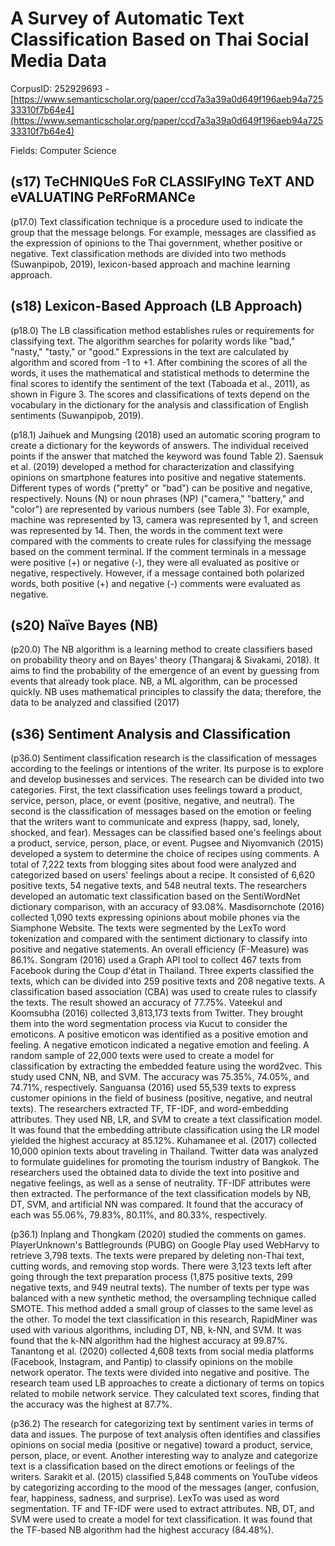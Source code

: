 # A Survey of Automatic Text Classification Based on Thai Social Media Data

CorpusID: 252929693 - [https://www.semanticscholar.org/paper/ccd7a3a39a0d649f196aeb94a72533310f7b64e4](https://www.semanticscholar.org/paper/ccd7a3a39a0d649f196aeb94a72533310f7b64e4)

Fields: Computer Science

## (s17) TeCHNIQUeS FoR CLASSIFyING TeXT AND eVALUATING PeRFoRMANCe
(p17.0) Text classification technique is a procedure used to indicate the group that the message belongs. For example, messages are classified as the expression of opinions to the Thai government, whether positive or negative. Text classification methods are divided into two methods (Suwanpipob, 2019), lexicon-based approach and machine learning approach.
## (s18) Lexicon-Based Approach (LB Approach)
(p18.0) The LB classification method establishes rules or requirements for classifying text. The algorithm searches for polarity words like "bad," "nasty," "tasty," or "good." Expressions in the text are calculated by algorithm and scored from -1 to +1. After combining the scores of all the words, it uses the mathematical and statistical methods to determine the final scores to identify the sentiment of the text (Taboada et al., 2011), as shown in Figure 3. The scores and classifications of texts depend on the vocabulary in the dictionary for the analysis and classification of English sentiments (Suwanpipob, 2019).

(p18.1) Jaihuek and Mungsing (2018) used an automatic scoring program to create a dictionary for the keywords of answers. The individual received points if the answer that matched the keyword was found  Table 2). Saensuk et al. (2019) developed a method for characterization and classifying opinions on smartphone features into positive and negative statements. Different types of words ("pretty" or "bad") can be positive and negative, respectively. Nouns (N) or noun phrases (NP) ("camera," "battery," and "color") are represented by various numbers (see Table 3). For example, machine was represented by 13, camera was represented by 1, and screen was represented by 14. Then, the words in the comment text were compared with the comments to create rules for classifying the message based on the comment terminal. If the comment terminals in a message were positive (+) or negative (-), they were all evaluated as positive or negative, respectively. However, if a message contained both polarized words, both positive (+) and negative (-) comments were evaluated as negative.
## (s20) Naïve Bayes (NB)
(p20.0) The NB algorithm is a learning method to create classifiers based on probability theory and on Bayes' theory (Thangaraj & Sivakami, 2018). It aims to find the probability of the emergence of an event by guessing from events that already took place. NB, a ML algorithm, can be processed quickly. NB uses mathematical principles to classify the data; therefore, the data to be analyzed and classified  (2017) 
## (s36) Sentiment Analysis and Classification
(p36.0) Sentiment classification research is the classification of messages according to the feelings or intentions of the writer. Its purpose is to explore and develop businesses and services. The research can be divided into two categories. First, the text classification uses feelings toward a product, service, person, place, or event (positive, negative, and neutral). The second is the classification of messages based on the emotion or feeling that the writers want to communicate and express (happy, sad, lonely, shocked, and fear). Messages can be classified based one's feelings about a product, service, person, place, or event. Pugsee and Niyomvanich (2015) developed a system to determine the choice of recipes using comments. A total of 7,222 texts from blogging sites about food were analyzed and categorized based on users' feelings about a recipe. It consisted of 6,620 positive texts, 54 negative texts, and 548 neutral texts. The researchers developed an automatic text classification based on the SentiWordNet dictionary comparison, with an accuracy of 93.08%. Masdisornchote (2016) collected 1,090 texts expressing opinions about mobile phones via the Siamphone Website. The texts were segmented by the LexTo word tokenization and compared with the sentiment dictionary to classify into positive and negative statements. An overall efficiency (F-Measure) was 86.1%. Songram (2016) used a Graph API tool to collect 467 texts from Facebook during the Coup d'état in Thailand. Three experts classified the texts, which can be divided into 259 positive texts and 208 negative texts. A classification based association (CBA) was used to create rules to classify the texts. The result showed an accuracy of 77.75%. Vateekul and Koomsubha (2016) collected 3,813,173 texts from Twitter. They brought them into the word segmentation process via Kucut to consider the emoticons. A positive emoticon was identified as a positive emotion and feeling. A negative emoticon indicated a negative emotion and feeling. A random sample of 22,000 texts were used to create a model for classification by extracting the embedded feature using the word2vec. This study used CNN, NB, and SVM. The accuracy was 75.35%, 74.05%, and 74.71%, respectively. Sanguansa (2016) used 55,539 texts to express customer opinions in the field of business (positive, negative, and neutral texts). The researchers extracted TF, TF-IDF, and word-embedding attributes. They used NB, LR, and SVM to create a text classification model. It was found that the embedding attribute classification using the LR model yielded the highest accuracy at 85.12%.   Kuhamanee et al. (2017) collected 10,000 opinion texts about traveling in Thailand. Twitter data was analyzed to formulate guidelines for promoting the tourism industry of Bangkok. The researchers used the obtained data to divide the text into positive and negative feelings, as well as a sense of neutrality. TF-IDF attributes were then extracted. The performance of the text classification models by NB, DT, SVM, and artificial NN was compared. It found that the accuracy of each was 55.06%, 79.83%, 80.11%, and 80.33%, respectively.

(p36.1) Inplang and Thongkam (2020) studied the comments on games. PlayerUnknown's Battlegrounds (PUBG) on Google Play used WebHarvy to retrieve 3,798 texts. The texts were prepared by deleting non-Thai text, cutting words, and removing stop words. There were 3,123 texts left after going through the text preparation process (1,875 positive texts, 299 negative texts, and 949 neutral texts). The number of texts per type was balanced with a new synthetic method, the oversampling technique called SMOTE. This method added a small group of classes to the same level as the other. To model the text classification in this research, RapidMiner was used with various algorithms, including DT, NB, k-NN, and SVM. It was found that the k-NN algorithm had the highest accuracy at 99.87%. Tanantong et al. (2020) collected 4,608 texts from social media platforms (Facebook, Instagram, and Pantip) to classify opinions on the mobile network operator. The texts were divided into negative and positive. The research team used LB approaches to create a dictionary of terms on topics related to mobile network service. They calculated text scores, finding that the accuracy was the highest at 87.7%.

(p36.2) The research for categorizing text by sentiment varies in terms of data and issues. The purpose of text analysis often identifies and classifies opinions on social media (positive or negative) toward a product, service, person, place, or event. Another interesting way to analyze and categorize text is a classification based on the direct emotions or feelings of the writers. Sarakit et al. (2015) classified 5,848 comments on YouTube videos by categorizing according to the mood of the messages (anger, confusion, fear, happiness, sadness, and surprise). LexTo was used as word segmentation. TF and TF-IDF were used to extract attributes. NB, DT, and SVM were used to create a model for text classification. It was found that the TF-based NB algorithm had the highest accuracy (84.48%).
